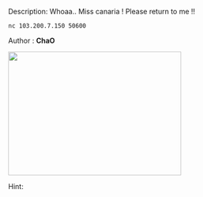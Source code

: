 Description:
Whoaa..
Miss canaria ! Please return to me !!

`nc 103.200.7.150 50600`

Author : <b>ChaO</b>

<img src="https://pbs.twimg.com/media/Cm8889lWIAA95Mr.jpg" width="350" height="250">

Hint:
